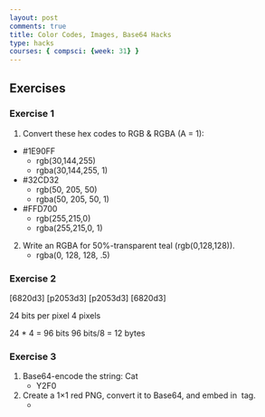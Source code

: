 ```yaml
---
layout: post
comments: true
title: Color Codes, Images, Base64 Hacks
type: hacks
courses: { compsci: {week: 31} }
---
```


## Exercises

### Exercise 1

1. Convert these hex codes to RGB & RGBA (A = 1):
- #1E90FF
    - rgb(30,144,255)
    - rgba(30,144,255, 1)
- #32CD32
    - rgb(50, 205, 50)
    - rgba(50, 205, 50, 1)
- #FFD700
    - rgb(255,215,0)
    - rgba(255,215,0, 1)

2. Write an RGBA for 50%-transparent teal (rgb(0,128,128)).
    - rgba(0, 128, 128, .5)

### Exercise 2

[6820d3] [p2053d3]
[p2053d3] [6820d3]

24 bits per pixel
4 pixels

24 * 4 = 96 bits
96 bits/8 = 12 bytes

### Exercise 3

1. Base64-encode the string: Cat
    - Y2F0
2. Create a 1×1 red PNG, convert it to Base64, and embed in <img> tag.
    - <img src="data:image/png;base64,iVBORw0KGgoAAAANSUhEUgAAAAEAAAABCAQAAAC1HAwCAAAAC0lEQVR4nGNgYAAAAAMAAWgmWQ0AAAAASUVORK5CYII=">
